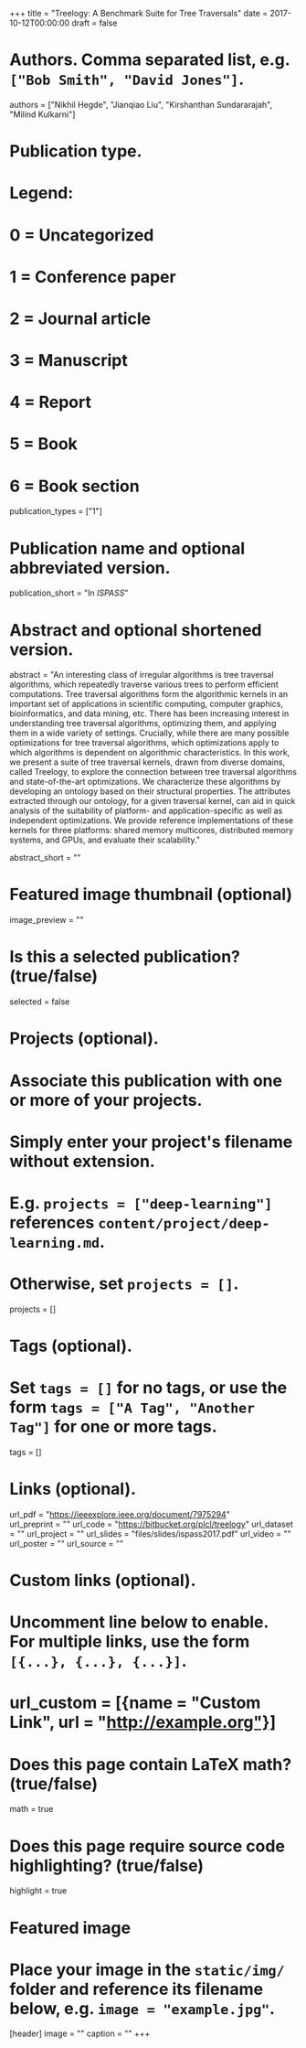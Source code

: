 +++
title = "Treelogy: A Benchmark Suite for Tree Traversals"
date = 2017-10-12T00:00:00
draft = false

# Authors. Comma separated list, e.g. `["Bob Smith", "David Jones"]`.
authors = ["Nikhil Hegde", "Jianqiao Liu", "Kirshanthan Sundararajah", "Milind Kulkarni"]

# Publication type.
# Legend:
# 0 = Uncategorized
# 1 = Conference paper
# 2 = Journal article
# 3 = Manuscript
# 4 = Report
# 5 = Book
# 6 = Book section
publication_types = ["1"]

# Publication name and optional abbreviated version.
publication_short = "In *ISPASS*"

# Abstract and optional shortened version.

abstract = "An interesting class of irregular algorithms is tree traversal algorithms, which repeatedly traverse various trees to perform efficient computations. Tree traversal algorithms form the algorithmic kernels in an important set of applications in scientific computing, computer graphics, bioinformatics, and data mining, etc. There has been increasing interest in understanding tree traversal algorithms, optimizing them, and applying them in a wide variety of settings. Crucially, while there are many possible optimizations for tree traversal algorithms, which optimizations apply to which algorithms is dependent on algorithmic characteristics. In this work, we present a suite of tree traversal kernels, drawn from diverse domains, called Treelogy, to explore the connection between tree traversal algorithms and state-of-the-art optimizations. We characterize these algorithms by developing an ontology based on their structural properties. The attributes extracted through our ontology, for a given traversal kernel, can aid in quick analysis of the suitability of platform- and application-specific as well as independent optimizations. We provide reference implementations of these kernels for three platforms: shared memory multicores, distributed memory systems, and GPUs, and evaluate their scalability."

abstract_short = ""

# Featured image thumbnail (optional)
image_preview = ""

# Is this a selected publication? (true/false)
selected = false

# Projects (optional).
#   Associate this publication with one or more of your projects.
#   Simply enter your project's filename without extension.
#   E.g. `projects = ["deep-learning"]` references `content/project/deep-learning.md`.
#   Otherwise, set `projects = []`.
projects = []

# Tags (optional).
#   Set `tags = []` for no tags, or use the form `tags = ["A Tag", "Another Tag"]` for one or more tags.
tags = []

# Links (optional).
url_pdf = "https://ieeexplore.ieee.org/document/7975294"           
url_preprint = ""
url_code = "https://bitbucket.org/plcl/treelogy"
url_dataset = ""
url_project = ""
url_slides = "files/slides/ispass2017.pdf"
url_video = ""
url_poster = ""
url_source = ""
# Custom links (optional).
#   Uncomment line below to enable. For multiple links, use the form `[{...}, {...}, {...}]`.
# url_custom = [{name = "Custom Link", url = "http://example.org"}]

# Does this page contain LaTeX math? (true/false)
math = true

# Does this page require source code highlighting? (true/false)
highlight = true

# Featured image
# Place your image in the `static/img/` folder and reference its filename below, e.g. `image = "example.jpg"`.
[header]
image = ""
caption = ""
+++